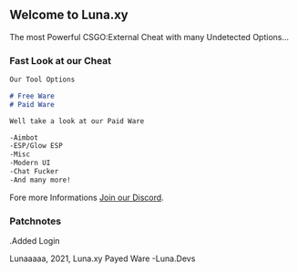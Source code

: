 ## Welcome to Luna.xy

The most Powerful CSGO:External Cheat with many Undetected Options...

### Fast Look at our Cheat


```markdown
Our Tool Options

# Free Ware
# Paid Ware

Well take a look at our Paid Ware

-Aimbot
-ESP/Glow ESP
-Misc
-Modern UI
-Chat Fucker
-And many more!
```

Fore more Informations [Join our Discord](https://discord.gg/VkmRrAxv3v).

### Patchnotes
.Added Login


Lunaaaaa, 2021, Luna.xy Payed Ware -Luna.Devs
